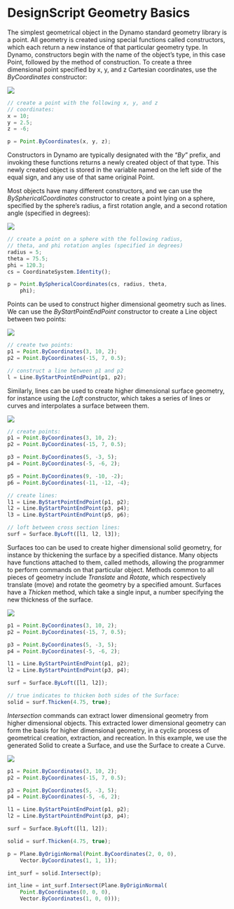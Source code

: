 # DesignScript Geometry Basics

The simplest geometrical object in the Dynamo standard geometry library is a point. All geometry is created using special functions called constructors, which each return a new instance of that particular geometry type. In Dynamo, constructors begin with the name of the object’s type, in this case Point, followed by the method of construction. To create a three dimensional point specified by x, y, and z Cartesian coordinates, use the *ByCoordinates* constructor:

![](images/12-1/GeometryBasics_01.png)

```js
// create a point with the following x, y, and z
// coordinates:
x = 10;
y = 2.5;
z = -6;

p = Point.ByCoordinates(x, y, z);
```

Constructors in Dynamo are typically designated with the “*By*” prefix, and invoking these functions returns a newly created object of that type. This newly created object is stored in the variable named on the left side of the equal sign, and any use of that same original Point.

Most objects have many different constructors, and we can use the *BySphericalCoordinates* constructor to create a point lying on a sphere, specified by the sphere’s radius, a first rotation angle, and a second rotation angle (specified in degrees):

![](images/12-1/GeometryBasics_02.png)

```js
// create a point on a sphere with the following radius,
// theta, and phi rotation angles (specified in degrees)
radius = 5;
theta = 75.5;
phi = 120.3;
cs = CoordinateSystem.Identity();

p = Point.BySphericalCoordinates(cs, radius, theta,
    phi);
```

Points can be used to construct higher dimensional geometry such as lines. We can use the *ByStartPointEndPoint* constructor to create a Line object between two points:

![](images/12-1/GeometryBasics_03.png)

```js
// create two points:
p1 = Point.ByCoordinates(3, 10, 2);
p2 = Point.ByCoordinates(-15, 7, 0.5);

// construct a line between p1 and p2
l = Line.ByStartPointEndPoint(p1, p2);
```

Similarly, lines can be used to create higher dimensional surface geometry, for instance using the *Loft* constructor, which takes a series of lines or curves and interpolates a surface between them.

![](images/12-1/GeometryBasics_04.png)

```js
// create points:
p1 = Point.ByCoordinates(3, 10, 2);
p2 = Point.ByCoordinates(-15, 7, 0.5);

p3 = Point.ByCoordinates(5, -3, 5);
p4 = Point.ByCoordinates(-5, -6, 2);

p5 = Point.ByCoordinates(9, -10, -2);
p6 = Point.ByCoordinates(-11, -12, -4);

// create lines:
l1 = Line.ByStartPointEndPoint(p1, p2);
l2 = Line.ByStartPointEndPoint(p3, p4);
l3 = Line.ByStartPointEndPoint(p5, p6);

// loft between cross section lines:
surf = Surface.ByLoft([l1, l2, l3]);
```

Surfaces too can be used to create higher dimensional solid geometry, for instance by thickening the surface by a specified distance. Many objects have functions attached to them, called methods, allowing the programmer to perform commands on that particular object. Methods common to all pieces of geometry include *Translate* and *Rotate*, which respectively translate (move) and rotate the geometry by a specified amount. Surfaces have a *Thicken* method, which take a single input, a number specifying the new thickness of the surface.

![](images/12-1/GeometryBasics_05.png)

```js
p1 = Point.ByCoordinates(3, 10, 2);
p2 = Point.ByCoordinates(-15, 7, 0.5);

p3 = Point.ByCoordinates(5, -3, 5);
p4 = Point.ByCoordinates(-5, -6, 2);

l1 = Line.ByStartPointEndPoint(p1, p2);
l2 = Line.ByStartPointEndPoint(p3, p4);

surf = Surface.ByLoft([l1, l2]);

// true indicates to thicken both sides of the Surface:
solid = surf.Thicken(4.75, true);
```

*Intersection* commands can extract lower dimensional geometry from higher dimensional objects. This extracted lower dimensional geometry can form the basis for higher dimensional geometry, in a cyclic process of geometrical creation, extraction, and recreation. In this example, we use the generated Solid to create a Surface, and use the Surface to create a Curve.

![](images/12-1/GeometryBasics_06.png)

```js
p1 = Point.ByCoordinates(3, 10, 2);
p2 = Point.ByCoordinates(-15, 7, 0.5);

p3 = Point.ByCoordinates(5, -3, 5);
p4 = Point.ByCoordinates(-5, -6, 2);

l1 = Line.ByStartPointEndPoint(p1, p2);
l2 = Line.ByStartPointEndPoint(p3, p4);

surf = Surface.ByLoft([l1, l2]);

solid = surf.Thicken(4.75, true);

p = Plane.ByOriginNormal(Point.ByCoordinates(2, 0, 0),
    Vector.ByCoordinates(1, 1, 1));

int_surf = solid.Intersect(p);

int_line = int_surf.Intersect(Plane.ByOriginNormal(
    Point.ByCoordinates(0, 0, 0),
    Vector.ByCoordinates(1, 0, 0)));
```
